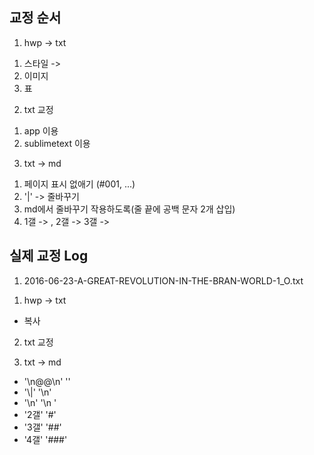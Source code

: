## 교정 순서
1. hwp -> txt
1) 스타일 ->
2) 이미지
3) 표

2. txt 교정
1) app 이용
2) sublimetext 이용

3. txt -> md
1) 페이지 표시 없애기 (#001, ...)
2) '|' -> 줄바꾸기
3) md에서 줄바꾸기 작용하도록(줄 끝에 공백 문자 2개 삽입)
4) 1갤 -> , 2갤 -> 3갤 ->


## 실제 교정 Log
1. 2016-06-23-A-GREAT-REVOLUTION-IN-THE-BRAN-WORLD-1_O.txt
1) hwp -> txt
- 복사

2) txt 교정


3) txt -> md
- '\n@@\n'	''
- '\\\|'	'\n'
- '\n'	'\n  '
- '2갤'	'#'
- '3갤'	'##'
- '4갤'	'###'
